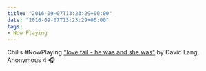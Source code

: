 ```yaml
---
title: "2016-09-07T13:23:29+00:00"
date: "2016-09-07T13:23:29+00:00"
tags:
- Now Playing
---
```


Chills #NowPlaying ["love fail - he was and she was"](https://open.spotify.com/album/343OMQLWhXgfE8LSbJg841) by David Lang, Anonymous 4 🎧
